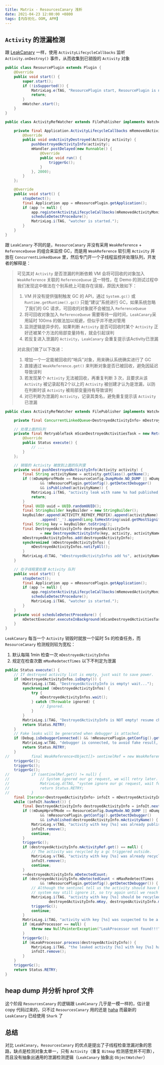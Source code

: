 ```yaml
---
title: Matrix - ResourcesCanary 浅析
date: 2021-04-23 12:00:00 +0800
tags: [内存优化，OOM, APM]
---
```


## `Activity` 的泄漏检测

跟 [LeakCanary](https://github.com/square/leakcanary) 一样，使用 `ActivityLifecycleCallbacks` 监听 `Activity.onDestroy()` 事件，从而收集到已销毁的 `Activity` 对象

```java
public class ResourcePlugin extends Plugin {
    @Override
    public void start() {
        super.start();
        if (!isSupported()) {
            MatrixLog.e(TAG, "ResourcePlugin start, ResourcePlugin is not supported, just return");
            return;
        }
        mWatcher.start();
    }    
}

public class ActivityRefWatcher extends FilePublisher implements Watcher {

    private final Application.ActivityLifecycleCallbacks mRemovedActivityMonitor = new ActivityLifeCycleCallbacksAdapter() {
        @Override
        public void onActivityDestroyed(Activity activity) {
            pushDestroyedActivityInfo(activity);
            mHandler.postDelayed(new Runnable() {
                @Override
                public void run() {
                    triggerGc();
                }
            }, 2000);
        }
    };

    @Override
    public void start() {
        stopDetect();
        final Application app = mResourcePlugin.getApplication();
        if (app != null) {
            app.registerActivityLifecycleCallbacks(mRemovedActivityMonitor);
            scheduleDetectProcedure();
            MatrixLog.i(TAG, "watcher is started.");
        }
    }    
}
```

跟 `LeakCanary` 不同的是，`ResourceCanary` 并没有采用 `WeakReference` + `ReferenceQueue` 的组合来监控 GC，而是用 `WeakReference` 软引用 `Activity` 并放在 `ConcurrentLinkedQueue` 里，然后专门开一个子线程监控并处理队列，开发者的解释是：

> 可见其对 `Activity` 是否泄漏的判断依赖 VM 会将可回收的对象加入 `WeakReference` 关联的 `ReferenceQueue` 这一特性，在 Demo 的测试过程中我们发现这中做法在个别系统上可能存在误报，原因大致如下：
> 
> 1. VM 并没有提供强制触发 GC 的 API，通过 `System.gc()` 或 `Runtime.getRuntime().gc()` 只能“建议”系统进行 GC，如果系统忽略了我们的 GC 请求，可回收的对象就不会被加入 `ReferenceQueue`
> 2. 将可回收对象加入 `ReferenceQueue` 需要等待一段时间，`LeakCanary`采用延时 100ms 的做法加以规避，但似乎并不绝对管用
> 3. 监测逻辑是异步的，如果判断 `Activity` 是否可回收时某个 `Activity` 正好还被某个方法的局部变量持有，就会引起误判
> 4. 若反复进入泄漏的 `Activity`，`LeakCanary` 会重复提示该Activity已泄漏
> 
> 对此我们做了以下改进：
> 
> 1. 增加一个一定能被回收的“哨兵”对象，用来确认系统确实进行了 GC
> 2. 直接通过 `WeakReference.get()` 来判断对象是否已被回收，避免因延迟导致误判
> 3. 若发现某个 `Activity` 无法被回收，再重复判断 3 次，且要求从该 `Activity` 被记录起有2个以上的 `Activity` 被创建才认为是泄漏，以防在判断时该 `Activity` 被局部变量持有导致误判
> 4. 对已判断为泄漏的 `Activity`，记录其类名，避免重复提示该 `Activity` 已泄漏

```java
public class ActivityRefWatcher extends FilePublisher implements Watcher {

    private final ConcurrentLinkedQueue<DestroyedActivityInfo> mDestroyedActivityInfos;

    // 处理上面的队列
    private final RetryableTask mScanDestroyedActivitiesTask = new RetryableTask() {
        @Override
        public Status execute() {
            // ...
        }
    };    

    // 销毁的 Activity 被放到上面的队列里
    private void pushDestroyedActivityInfo(Activity activity) {
        final String activityName = activity.getClass().getName();
        if ((mDumpHprofMode == ResourceConfig.DumpMode.NO_DUMP || mDumpHprofMode == ResourceConfig.DumpMode.AUTO_DUMP)
                && !mResourcePlugin.getConfig().getDetectDebugger()
                && isPublished(activityName)) {
            MatrixLog.i(TAG, "activity leak with name %s had published, just ignore", activityName);
            return;
        }
        final UUID uuid = UUID.randomUUID();
        final StringBuilder keyBuilder = new StringBuilder();
        keyBuilder.append(ACTIVITY_REFKEY_PREFIX).append(activityName)
                .append('_').append(Long.toHexString(uuid.getMostSignificantBits())).append(Long.toHexString(uuid.getLeastSignificantBits()));
        final String key = keyBuilder.toString();
        final DestroyedActivityInfo destroyedActivityInfo
                = new DestroyedActivityInfo(key, activity, activityName);
        mDestroyedActivityInfos.add(destroyedActivityInfo);
        synchronized (mDestroyedActivityInfos) {
            mDestroyedActivityInfos.notifyAll();
        }
        MatrixLog.d(TAG, "mDestroyedActivityInfos add %s", activityName);
    }    

    // 在子线程里处理 Activity 队列
    public void start() {
        stopDetect();
        final Application app = mResourcePlugin.getApplication();
        if (app != null) {
            app.registerActivityLifecycleCallbacks(mRemovedActivityMonitor);
            scheduleDetectProcedure();
            MatrixLog.i(TAG, "watcher is started.");
        }
    }
    private void scheduleDetectProcedure() {
        mDetectExecutor.executeInBackground(mScanDestroyedActivitiesTask);
    }
}
```

`LeakCanary` 每当一个 `Activity` 销毁时就放一个延时 5s 的检查任务，而 `ResourceCanary` 检测规则较为宽松：

1. 默认每隔 1min 检查一次 `mDestroyedActivityInfos`
2. 规定在检查次数 `mMaxRedetectTimes` 以下不判定为泄漏

```java
public Status execute() {
    // If destroyed activity list is empty, just wait to save power.
    if (mDestroyedActivityInfos.isEmpty()) {
        MatrixLog.i(TAG, "DestroyedActivityInfo is empty! wait...");
        synchronized (mDestroyedActivityInfos) {
            try {
                mDestroyedActivityInfos.wait();
            } catch (Throwable ignored) {
                // Ignored.
            }
        }
        MatrixLog.i(TAG, "DestroyedActivityInfo is NOT empty! resume check");
        return Status.RETRY;
    }
    // Fake leaks will be generated when debugger is attached.
    if (Debug.isDebuggerConnected() && !mResourcePlugin.getConfig().getDetectDebugger()) {
        MatrixLog.w(TAG, "debugger is connected, to avoid fake result, detection was delayed.");
        return Status.RETRY;
    }
//          final WeakReference<Object[]> sentinelRef = new WeakReference<>(new Object[1024 * 1024]); // alloc big object
    triggerGc();
    triggerGc();
    triggerGc();
//          if (sentinelRef.get() != null) {
//              // System ignored our gc request, we will retry later.
//              MatrixLog.d(TAG, "system ignore our gc request, wait for next detection.");
//              return Status.RETRY;
//          }
    final Iterator<DestroyedActivityInfo> infoIt = mDestroyedActivityInfos.iterator();
    while (infoIt.hasNext()) {
        final DestroyedActivityInfo destroyedActivityInfo = infoIt.next();
        if ((mDumpHprofMode == ResourceConfig.DumpMode.NO_DUMP || mDumpHprofMode == ResourceConfig.DumpMode.AUTO_DUMP)
                && !mResourcePlugin.getConfig().getDetectDebugger()
                && isPublished(destroyedActivityInfo.mActivityName)) {
            MatrixLog.v(TAG, "activity with key [%s] was already published.", destroyedActivityInfo.mActivityName);
            infoIt.remove();
            continue;
        }
        triggerGc();
        if (destroyedActivityInfo.mActivityRef.get() == null) {
            // The activity was recycled by a gc triggered outside.
            MatrixLog.v(TAG, "activity with key [%s] was already recycled.", destroyedActivityInfo.mKey);
            infoIt.remove();
            continue;
        }
        ++destroyedActivityInfo.mDetectedCount;
        if (destroyedActivityInfo.mDetectedCount < mMaxRedetectTimes
                && !mResourcePlugin.getConfig().getDetectDebugger()) {
            // Although the sentinel tell us the activity should have been recycled,
            // system may still ignore it, so try again until we reach max retry times.
            MatrixLog.i(TAG, "activity with key [%s] should be recycled but actually still exists in %s times, wait for next detectiontoconfirm.",
                    destroyedActivityInfo.mKey, destroyedActivityInfo.mDetectedCount);
            triggerGc();
            continue;
        }
        MatrixLog.i(TAG, "activity with key [%s] was suspected to be a leaked instance. mode[%s]", destroyedActivityInfo.mKey,mDumpHprofMode;
        if (mLeakProcessor == null) {
            throw new NullPointerException("LeakProcessor not found!!!");
        }
        triggerGc();
        if (mLeakProcessor.process(destroyedActivityInfo)) {
            MatrixLog.i(TAG, "the leaked activity [%s] with key [%s] has been processed. stop polling", destroyedActivityInfomActivityName,destroyedActivityInfo.mKey);
            infoIt.remove();
        }
    }
    triggerGc();
    return Status.RETRY;
}
```

## heap dump 并分析 hprof 文件

这个阶段 `ResourcesCanary` 的逻辑跟 `LeakCanary` 几乎是一模一样的，估计是 copy 代码过来的，只不过 `ResourcesCanary` 用的还是 [haha](https://github.com/square/haha) 而最新的 `LeakCanary` 已经使用 `Shark` 了


## 总结

对比 `LeakCanary`，`ResourcesCanary` 的优点是提出了子线程检查泄漏对象的思路，缺点是检测对象太单一，只有 `Activity`（重复 `Bitmap` 检测感觉并不可靠），而且没有抽象出通用的泄漏检测逻辑（`LeakCanary` 抽象出 `ObjectWatcher`）